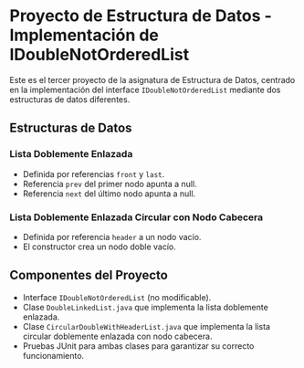 # Proyecto de Estructura de Datos - Implementación de IDoubleNotOrderedList

Este es el tercer proyecto de la asignatura de Estructura de Datos, centrado en la implementación del interface `IDoubleNotOrderedList` mediante dos estructuras de datos diferentes.

## Estructuras de Datos

### Lista Doblemente Enlazada

- Definida por referencias `front` y `last`.
- Referencia `prev` del primer nodo apunta a null.
- Referencia `next` del último nodo apunta a null.

### Lista Doblemente Enlazada Circular con Nodo Cabecera

- Definida por referencia `header` a un nodo vacío.
- El constructor crea un nodo doble vacío.

## Componentes del Proyecto

- Interface `IDoubleNotOrderedList` (no modificable).
- Clase `DoubleLinkedList.java` que implementa la lista doblemente enlazada.
- Clase `CircularDoubleWithHeaderList.java` que implementa la lista circular doblemente enlazada con nodo cabecera.
- Pruebas JUnit para ambas clases para garantizar su correcto funcionamiento.

